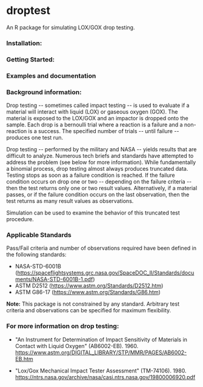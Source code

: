 # droptest

An R package for simulating LOX/GOX drop testing.

### Installation:

### Getting Started:

### Examples and documentation

### Background information:

Drop testing -- sometimes called impact testing -- is used to evaluate if a
material will interact with liquid (LOX) or gaseous oxygen (GOX). The material
is exposed to the LOX/GOX and an impactor is dropped onto the sample. Each drop
is a bernoulli trial where a reaction is a failure and a non-reaction is a
success. The specified number of trials -- until failure -- produces one test
run.

Drop testing -- performed by the military and NASA -- yields results that are
difficult to analyze. Numerous tech briefs and standards have attempted to
address the problem (see below for more information). While fundamentally a
binomial process, drop testing almost always produces truncated data. Testing
stops as soon as a failure condition is reached. If the failure condition occurs
on drop one or two -- depending on the failure criteria -- then the test returns
only one or two result values. Alternatively, if a material passes, or if the
failure condition occurs on the last observation, then the test returns as many
result values as observations.

Simulation can be used to examine the behavior of this truncated test procedure.

### Applicable Standards

Pass/Fail criteria and number of observations required have been defined in the
following standards:

* NASA-STD-6001B
(https://spaceflightsystems.grc.nasa.gov/SpaceDOC_II/Standards/documents/NASA-STD-6001B-1.pdf)
* ASTM D2512 (https://www.astm.org/Standards/D2512.htm)
* ASTM G86-17 (https://www.astm.org/Standards/G86.htm)

**Note:** This package is not constrained by any standard. Arbitrary test 
criteria and observations can be specified for maximum flexibility.

### For more information on drop testing: 
* "An Instrument for Determination of Impact Sensitivity of Materials in Contact with 
Liquid Oxygen" (AB6002-EB). 1960. 
https://www.astm.org/DIGITAL_LIBRARY/STP/MMR/PAGES/AB6002-EB.htm

* "Lox/Gox Mechanical Impact Tester Assessment" (TM-74106). 1980.
https://ntrs.nasa.gov/archive/nasa/casi.ntrs.nasa.gov/19800006920.pdf